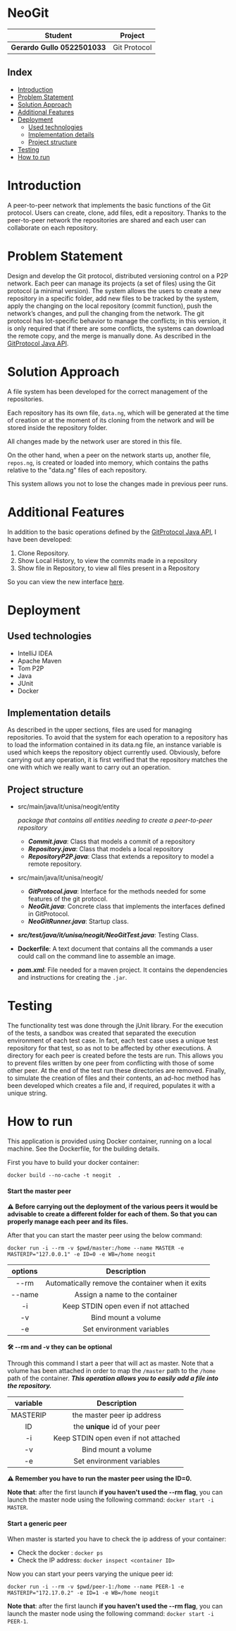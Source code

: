 # NeoGit 

|Student|Project|
|:---:|:---:|
|**Gerardo Gullo 0522501033** | Git Protocol|

## Index
<!--ts-->
* [Introduction](#Introduction)
* [Problem Statement](#Problem-Statement)
* [Solution Approach](#Solution-Approach)
* [Additional Features](#Additional-Features)
* [Deployment](#Deployment)
  * [Used technologies](#Used-technologies)
  * [Implementation details](#Implementation-details)
  * [Project structure](#Project-structure)
* [Testing](#Testing)
* [How to run](#How-to-run)

<!--te-->

Introduction
============
A peer-to-peer network that implements the basic functions of the Git protocol. Users can create, clone, add files, edit a repository.
Thanks to the peer-to-peer network the repositories are shared and each user can collaborate on each repository.

Problem Statement
================
Design and develop the Git protocol, distributed versioning control on a P2P network.
Each peer can manage its projects (a set of files) using the Git protocol (a minimal version). 
The system allows the users to create a new repository in a specific folder, add new files to be tracked by the system, 
apply the changing on the local repository (commit function), push the network’s changes, and pull the changing from the network.
The git protocol has lot-specific behavior to manage the conflicts; in this version, it is only required that if there are some conflicts,
the systems can download the remote copy, and the merge is manually done. 
As described in the [GitProtocol Java API](https://github.com/spagnuolocarmine/distributedsystems-unisa/blob/master/homework/GitProtocol.java).

Solution Approach
=================
A file system has been developed for the correct management of the repositories.

Each repository has its own file, `data.ng`, which will be generated at the time of creation or at the moment of its cloning from the network and will be stored inside the
repository folder.

All changes made by the network user are stored in this file.

On the other hand, when a peer on the network starts up, another file, `repos.ng`, is created or loaded into memory, which contains the paths relative to the "data.ng" files of each repository.

This system allows you not to lose the changes made in previous peer runs.

Additional Features
=============
In addition to the basic operations defined by the [GitProtocol Java API](https://github.com/spagnuolocarmine/distributedsystems-unisa/blob/master/homework/GitProtocol.java), I have been developed:

1. Clone Repository.
2. Show Local History, to view the commits made in a repository
3. Show file in Repository, to view all files present in a Repository

So you can view the new interface [here](./src/main/java/it/unisa/neogit/GitProtocol.java).

Deployment
========

Used technologies
-----------

- IntelliJ IDEA
- Apache Maven
- Tom P2P
- Java
- JUnit
- Docker

Implementation details
--------------------
As described in the upper sections, files are used for managing repositories. To avoid that the system for each operation to a repository has to load the information contained in its data.ng file, an instance variable is used which keeps the repository object currently used. Obviously, before carrying out any operation, it is first verified that the repository matches the one with which we really want to carry out an operation.

Project structure
---------------

- src/main/java/it/unisa/neogit/entity
  
  *package that contains all entities needing to create a peer-to-peer repository*

  - _**Commit.java**_: Class that models a commit of a repository
  - _**Repository.java**_: Class that models a local repository
  - _**RepositoryP2P.java**_: Class that extends a repository to model a remote repository.
- src/main/java/it/unisa/neogit/
  - _**GitProtocol.java**_: Interface for the methods needed for some features of the git protocol.
  - _**NeoGit.java**_: Concrete class that implements the interfaces defined in GitProtocol.
  - _**NeoGitRunner.java**_: Startup class.
- _**src/test/java/it/unisa/neogit/NeoGitTest.java**_: Testing Class.

- **Dockerfile**: A text document that contains all the commands a user could call on the command line to assemble an image.
- _**pom.xml**_: File needed for a maven project. It contains the dependencies and instructions for creating the `.jar`.

Testing
======
The functionality test was done through the jUnit library. For the execution of the tests, a sandbox was created that separated the execution environment of each test case.
In fact, each test case uses a unique test repository for that test, so as not to be affected by other executions. A directory for each peer is created before the tests are run. This allows you to prevent files written by one peer from conflicting with those of some other peer. At the end of the test run these directories are removed.
Finally, to simulate the creation of files and their contents, an ad-hoc method has been developed which creates a file and, if required, populates it with a unique string.

How to run
======

This application is provided using Docker container, running on a local machine. See the Dockerfile, for the building details.

First you have to build your docker container:

```docker build --no-cache -t neogit  .```

#### Start the master peer

**⚠️  Before carrying out the deployment of the various peers it would be advisable to create a different folder for each of them. So that you can properly manage each peer and its files.**

After that you can start the master peer using the below command:

```docker run -i --rm -v $pwd/master:/home --name MASTER -e MASTERIP="127.0.0.1" -e ID=0 -e WB=/home neogit```

|options|Description|
|:---:|:---:|
|--rm|Automatically remove the container when it exits
|--name|Assign a name to the container
|-i|Keep STDIN open even if not attached
|-v|Bind mount a volume
|-e|Set environment variables

**🛠️ --rm and -v they can be optional**

Through this command I start a peer that will act as master. Note that a volume has been attached in order to map the `/master` path to the `/home` path of the container.
_**This operation allows you to easily add a file into the repository.**_

|variable|Description|
|:---:|:---:|
|MASTERIP|the master peer ip address
|ID|the **unique** id of your peer
|-i|Keep STDIN open even if not attached
|-v|Bind mount a volume
|-e|Set environment variables

**⚠️ Remember you have to run the master peer using the ID=0.**

**Note that**: after the first launch **if you haven't used the --rm flag**, you can launch the master node using the following command:
```docker start -i MASTER```.

#### Start a generic peer

When master is started you have to check the ip address of your container:

- Check the docker <container ID>: ```docker ps```
- Check the IP address: ```docker inspect <container ID>```

Now you can start your peers varying the unique peer id:

```docker run -i --rm -v $pwd/peer-1:/home --name PEER-1 -e MASTERIP="172.17.0.2" -e ID=1 -e WB=/home neogit```

**Note that**: after the first launch **if you haven't used the --rm flag**, you can launch the master node using the following command:
```docker start -i PEER-1```.